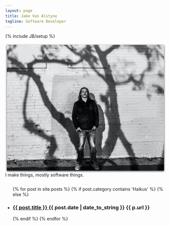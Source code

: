 ```yaml
---
layout: page
title: Jake Van Alstyne
tagline: Software Developer
---
```

{% include JB/setup %}

<div>
  <p style="display:inline">
    <img src="assets/jake.png" alt="Jake" style="margin:5px; float:left; box-shadow: 0 2px 5px rgba(0, 0, 0, 0.8);">
    <p>I make things, mostly software things.</p>
  </p>
</div>

<div class="floatingBox" style="float:left;">
  <ul class="posts">
      {% for post in site.posts %}
      {% if post.category contains 'Haikus' %}
      {% else %}
      <li>
          <h3>
              <a href="{{ post.url }}">
                  {{ post.title }}
              </a>
              <span class="post-date">
                  {{ post.date | date_to_string }}
             </span>
             <span>
             {{ p.url }}
             </span>
         </h3>
     </li>
     {% endif %}
     {% endfor %}
  </ul>
</div>
